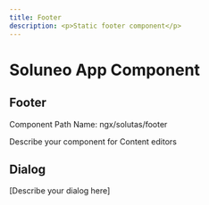 ```yaml
---
title: Footer
description: <p>Static footer component</p>
---
```

# Soluneo App Component
## Footer

Component Path Name: ngx/solutas/footer

Describe your component for Content editors 

## Dialog 

[Describe your dialog here]

     
